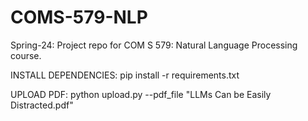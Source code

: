 # COMS-579-NLP
Spring-24: Project repo for COM S 579: Natural Language Processing course.

INSTALL DEPENDENCIES:
pip install -r requirements.txt

UPLOAD PDF:
python upload.py --pdf_file "LLMs Can be Easily Distracted.pdf"

